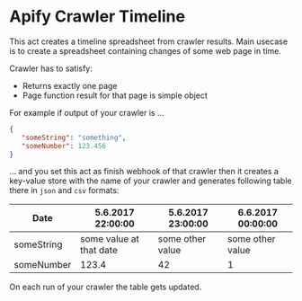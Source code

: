 # Apify Crawler Timeline

This act creates a timeline spreadsheet from crawler results. Main usecase is to create a spreadsheet containing changes of some web page in time.

Crawler has to satisfy:

* Returns exactly one page
* Page function result for that page is simple object

For example if output of your crawler is ...

```json
{
   "someString": "something",
   "someNumber": 123.456
}
```

... and you set this act as finish webhook of that crawler then it creates a key-value store with the name of your crawler and generates following table there in `json` and `csv` formats:

| Date       | 5.6.2017 22:00:00       | 5.6.2017 23:00:00 | 6.6.2017 00:00:00 |
|------------|-------------------------|-------------------|-------------------|
| someString | some value at that date | some other value  | some other value  |
| someNumber | 123.4                   | 42                | 1                 |

On each run of your crawler the table gets updated. 